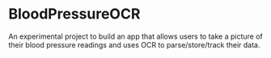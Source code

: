 # BloodPressureOCR
An experimental project to build an app that allows users to take a picture of their blood pressure readings and uses OCR to parse/store/track their data.

